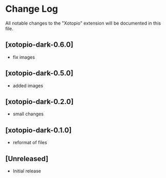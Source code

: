 # Change Log
All notable changes to the "Xotopio" extension will be documented in this file.

## [xotopio-dark-0.6.0]
- fix images

## [xotopio-dark-0.5.0]
- added images

## [xotopio-dark-0.2.0]
- small changes

## [xotopio-dark-0.1.0]
- reformat of files

## [Unreleased]
- Initial release
